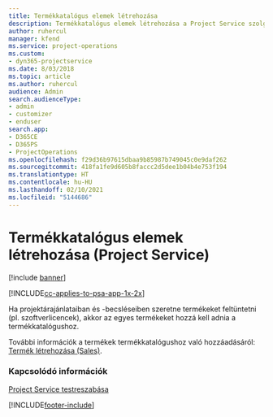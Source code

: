 ```yaml
---
title: Termékkatalógus elemek létrehozása
description: Termékkatalógus elemek létrehozása a Project Service szolgáltatásban
author: ruhercul
manager: kfend
ms.service: project-operations
ms.custom:
- dyn365-projectservice
ms.date: 8/03/2018
ms.topic: article
ms.author: ruhercul
audience: Admin
search.audienceType:
- admin
- customizer
- enduser
search.app:
- D365CE
- D365PS
- ProjectOperations
ms.openlocfilehash: f29d36b97615dbaa9b85987b749045c0e9daf262
ms.sourcegitcommit: 418fa1fe9d605b8faccc2d5dee1b04b4e753f194
ms.translationtype: HT
ms.contentlocale: hu-HU
ms.lasthandoff: 02/10/2021
ms.locfileid: "5144686"
---
```

# <a name="create-product-catalog-items-project-service"></a>Termékkatalógus elemek létrehozása (Project Service)

[!include [banner](../includes/psa-now-project-operations.md)]

[!INCLUDE[cc-applies-to-psa-app-1x-2x](../includes/cc-applies-to-psa-app-1x-2x.md)]

Ha projektárajánlataiban és -becsléseiben szeretne termékeket feltüntetni (pl. szoftverlicencek), akkor az egyes termékeket hozzá kell adnia a termékkatalógushoz.  
  
 További információk a termékek termékkatalógushoz való hozzáadásáról: [Termék létrehozása (Sales)](https://docs.microsoft.com/dynamics365/sales-enterprise/create-product-sales).  
  
### <a name="see-also"></a>Kapcsolódó információk  
 [Project Service testreszabása](../psa/configure.md)


[!INCLUDE[footer-include](../includes/footer-banner.md)]